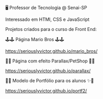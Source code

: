 🖥️ Professor de Tecnologia @ Senai-SP

Interessado em HTMl, CSS e JavaScript



Projetos criados para o curso de Front End:

🕹️🕹️ Página Mario Bros 🕹️🕹️

https://seriouslyvictor.github.io/mario_bros/

🐶😸 Página com efeito Parallax/PetShop 🐶😸

https://seriouslyvictor.github.io/parallax/

🌟✨ Modelo de Portfólio para os alunos ✨🌟

https://seriouslyvictor.github.io/portf2/

<!---
seriouslyvictor/seriouslyvictor is a ✨ special ✨ repository because its `README.md` (this file) appears on your GitHub profile.
You can click the Preview link to take a look at your changes.
--->
